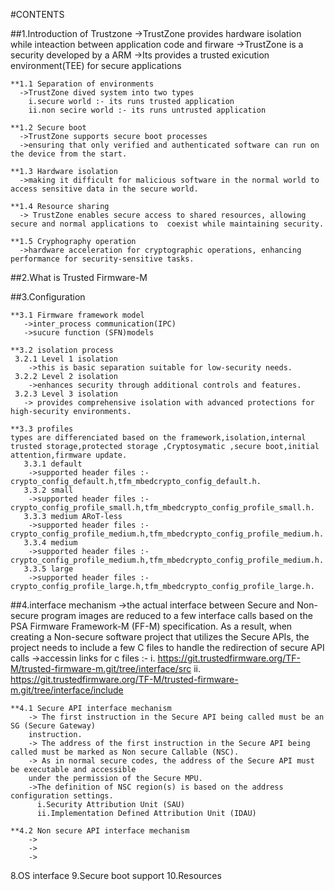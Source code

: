 #CONTENTS 


   ##1.Introduction of Trustzone
      ->TrustZone provides hardware isolation while inteaction between application code and firware 
      ->TrustZone is a security developed by a ARM
	  ->Its provides a trusted exicution environment(TEE) for secure applications

    **1.1 Separation of environments 
      ->TrustZone dived system into two types 
        i.secure world :- its runs trusted application
        ii.non secire world :- its runs untrusted application

    **1.2 Secure boot 
      ->TrustZone supports secure boot processes 
      ->ensuring that only verified and authenticated software can run on the device from the start.

    **1.3 Hardware isolation
      ->making it difficult for malicious software in the normal world to access sensitive data in the secure world.

    **1.4 Resource sharing 
      -> TrustZone enables secure access to shared resources, allowing secure and normal applications to  coexist while maintaining security.

    **1.5 Cryphography operation 
      ->hardware acceleration for cryptographic operations, enhancing performance for security-sensitive tasks.


   ##2.What is Trusted Firmware-M

   ##3.Configuration

    **3.1 Firmware framework model
       ->inter_process communication(IPC)
       ->sucure function (SFN)models

    **3.2 isolation process
     3.2.1 Level 1 isolation
        ->this is basic separation suitable for low-security needs. 
     3.2.2 Level 2 isolation
        ->enhances security through additional controls and features.
     3.2.3 Level 3 isolation
       -> provides comprehensive isolation with advanced protections for high-security environments.

    **3.3 profiles
    types are differenciated based on the framework,isolation,internal trusted storage,protected storage ,Cryptosymatic ,secure boot,initial attention,firmware update.
       3.3.1 default
        ->supported header files :-crypto_config_default.h,tfm_mbedcrypto_config_default.h.
       3.3.2 small
        ->supported header files :- crypto_config_profile_small.h,tfm_mbedcrypto_config_profile_small.h.
       3.3.3 medium ARoT-less
        ->supported header files :-crypto_config_profile_medium.h,tfm_mbedcrypto_config_profile_medium.h.
       3.3.4 medium
        ->supported header files :-crypto_config_profile_medium.h,tfm_mbedcrypto_config_profile_medium.h.
       3.3.5 large
        ->supported header files :-crypto_config_profile_large.h,tfm_mbedcrypto_config_profile_large.h.
  
   ##4.interface mechanism
        ->the actual interface between Secure and Non-secure program images are reduced to a few   interface calls based on the PSA Firmware Framework-M (FF-M) specification. As a result, when creating a Non-secure software project that utilizes the Secure APIs, the project needs to include a few C files to handle the redirection of secure API calls
       ->accessin links for c files  :- 
        i. https://git.trustedfirmware.org/TF-M/trusted-firmware-m.git/tree/interface/src
        ii. https://git.trustedfirmware.org/TF-M/trusted-firmware-m.git/tree/interface/include  

    **4.1 Secure API interface mechanism
        -> The first instruction in the Secure API being called must be an SG (Secure Gateway) 
        instruction.
        -> The address of the first instruction in the Secure API being called must be marked as Non secure Callable (NSC).
        -> As in normal secure codes, the address of the Secure API must be executable and accessible 
        under the permission of the Secure MPU.
        ->The definition of NSC region(s) is based on the address configuration settings.
          i.Security Attribution Unit (SAU)
          ii.Implementation Defined Attribution Unit (IDAU) 

    **4.2 Non secure API interface mechanism
        ->
        ->
        ->
   8.OS interface
   9.Secure boot support
   10.Resources